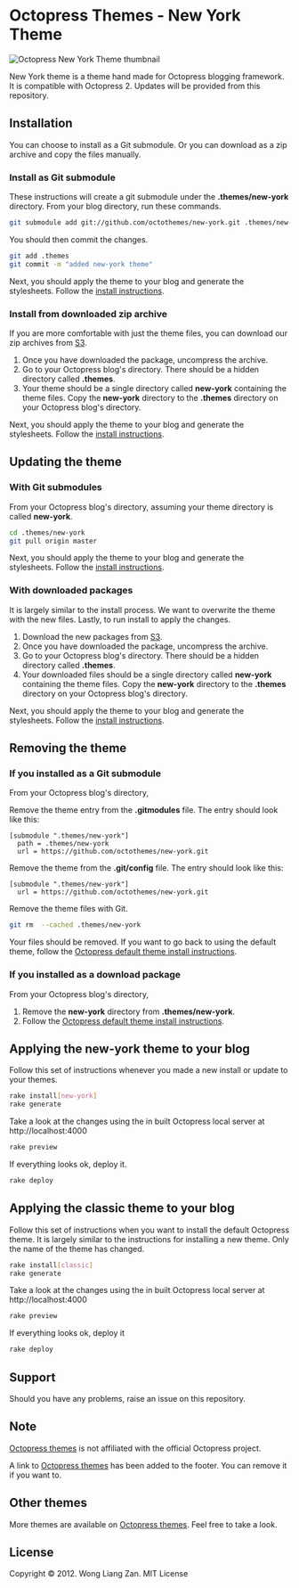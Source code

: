 # Octopress Themes - New York Theme

![Octopress New York Theme thumbnail](https://s3.amazonaws.com/static.octopressthemes.com/thumbnails/new-york-thumbnail.png)

New York theme is a theme hand made for Octopress blogging framework. It is compatible with Octopress 2. Updates will be provided from this repository.

## Installation

You can choose to install as a Git submodule. Or you can download as a zip archive and copy the files manually.

### Install as Git submodule

These instructions will create a git submodule under the __.themes/new-york__ directory. From your blog directory, run these commands.

``` sh
git submodule add git://github.com/octothemes/new-york.git .themes/new-york
```

You should then commit the changes.

``` sh
git add .themes
git commit -m "added new-york theme"
```

Next, you should apply the theme to your blog and generate the stylesheets. Follow the [install instructions](#applying-the-new-york-theme-to-your-blog).

### Install from downloaded zip archive

If you are more comfortable with just the theme files, you can download our zip archives from [S3](https://s3.amazonaws.com/static.octopressthemes.com/themes/new-york-v0.1.0.zip).

1. Once you have downloaded the package, uncompress the archive.
2. Go to your Octopress blog's directory. There should be a hidden directory called __.themes__.
3. Your theme should be a single directory called __new-york__ containing the theme files. Copy the __new-york__ directory to the __.themes__ directory on your Octopress blog's directory.

Next, you should apply the theme to your blog and generate the stylesheets. Follow the [install instructions](#applying-the-new-york-theme-to-your-blog).

## Updating the theme

### With Git submodules

From your Octopress blog's directory, assuming your theme directory is called __new-york__.

``` sh
cd .themes/new-york
git pull origin master
```

Next, you should apply the theme to your blog and generate the stylesheets. Follow the [install instructions](#applying-the-new-york-theme-to-your-blog).

### With downloaded packages

It is largely similar to the install process. We want to overwrite the theme with the new files. Lastly, to run install to apply the changes.

1. Download the new packages from [S3](https://s3.amazonaws.com/static.octopressthemes.com/themes/new-york-v0.1.0.zip).
2. Once you have downloaded the package, uncompress the archive.
3. Go to your Octopress blog's directory. There should be a hidden directory called __.themes__.
4. Your downloaded files should be a single directory called __new-york__ containing the theme files. Copy the __new-york__ directory to the __.themes__ directory on your Octopress blog's directory.

Next, you should apply the theme to your blog and generate the stylesheets. Follow the [install instructions](#applying-the-new-york-theme-to-your-blog).

## Removing the theme

### If you installed as a Git submodule

From your Octopress blog's directory,

Remove the theme entry from the __.gitmodules__ file. The entry should look like this:
```
[submodule ".themes/new-york"]
  path = .themes/new-york
  url = https://github.com/octothemes/new-york.git
```

Remove the theme from the __.git/config__ file. The entry should look like this:
```
[submodule ".themes/new-york"]
  url = https://github.com/octothemes/new-york.git
```

Remove the theme files with Git.
``` sh
git rm  --cached .themes/new-york
```

Your files should be removed. If you want to go back to using the default theme, follow the [Octopress default theme install instructions](#applying-the-new-york-theme-to-your-blog).

### If you installed as a download package

From your Octopress blog's directory,

1. Remove the __new-york__ directory from __.themes/new-york__.
2. Follow the [Octopress default theme install instructions](#applying-the-new-yorktheme-to-your-blog).

## Applying the new-york theme to your blog

Follow this set of instructions whenever you made a new install or update to your themes.

``` sh
rake install[new-york]
rake generate
```

Take a look at the changes using the in built Octopress local server at http://localhost:4000

``` sh
rake preview
```

If everything looks ok, deploy it.

``` sh
rake deploy
```

## Applying the classic theme to your blog

Follow this set of instructions when you want to install the default Octopress theme. It is largely similar to the instructions for installing a new theme. Only the name of the theme has changed.

``` sh
rake install[classic]
rake generate
```

Take a look at the changes using the in built Octopress local server at http://localhost:4000

``` sh
rake preview
```

If everything looks ok, deploy it

``` sh
rake deploy
```

## Support

Should you have any problems, raise an issue on this repository.

## Note

[Octopress themes](http://octopressthemes.com) is not affiliated with the official Octopress project.

A link to [Octopress themes](http://octopressthemes.com) has been added to the footer. You can remove it if you want to.

## Other themes

More themes are available on [Octopress themes](http://octopressthemes.com). Feel free to take a look.

## License

Copyright &copy; 2012. Wong Liang Zan. MIT License

